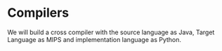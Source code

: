 Compilers
=========

We will build a cross compiler with the source language as Java, Target Language as MIPS and implementation language as Python.
